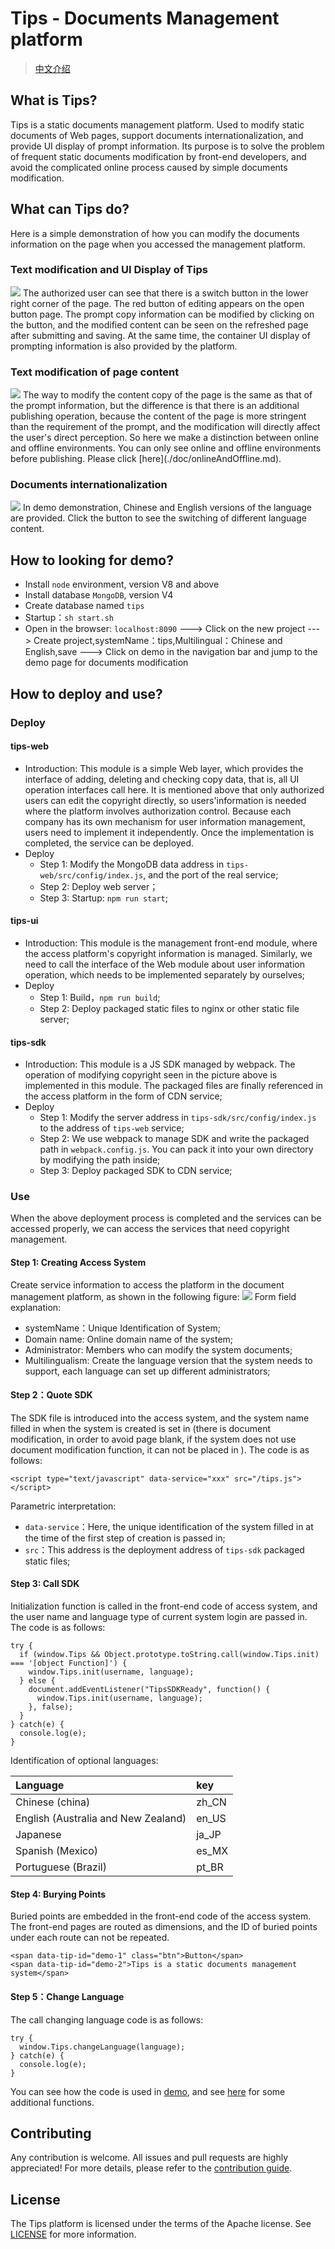 # Tips - Documents Management platform

> [中文介绍](./README.md)

## What is Tips?
Tips is a static documents management platform. Used to modify static documents of Web pages, support documents internationalization, and provide UI display of prompt information. Its purpose is to solve the problem of frequent static documents modification by front-end developers, and avoid the complicated online process caused by simple documents modification.

## What can Tips do?
Here is a simple demonstration of how you can modify the documents information on the page when you accessed the management platform.
### Text modification and UI Display of Tips
<img src="./doc/static/tips.gif">
The authorized user can see that there is a switch button in the lower right corner of the page. The red button of editing appears on the open button page. The prompt copy information can be modified by clicking on the button, and the modified content can be seen on the refreshed page after submitting and saving. At the same time, the container UI display of prompting information is also provided by the platform.

### Text modification of page content
<img src="./doc/static/docs.gif">
The way to modify the content copy of the page is the same as that of the prompt information, but the difference is that there is an additional publishing operation, because the content of the page is more stringent than the requirement of the prompt, and the modification will directly affect the user's direct perception. So here we make a distinction between online and offline environments. You can only see online and offline environments before publishing. Please click [here](./doc/onlineAndOffline.md).

### Documents internationalization
<img src="./doc/static/international.gif">
In demo demonstration, Chinese and English versions of the language are provided. Click the button to see the switching of different language content.

## How to looking for demo?
- Install `node` environment, version V8 and above
- Install database `MongoDB`, version V4
- Create database named `tips`
- Startup：`sh start.sh`
- Open in the browser: `localhost:8090` ---> Click on the new project ---> Create project,systemName：tips,Multilingual：Chinese and English,save ---> Click on demo in the navigation bar and jump to the demo page for documents modification

## How to deploy and use?
### Deploy
#### tips-web
- Introduction: This module is a simple Web layer, which provides the interface of adding, deleting and checking copy data, that is, all UI operation interfaces call here. It is mentioned above that only authorized users can edit the copyright directly, so users'information is needed where the platform involves authorization control. Because each company has its own mechanism for user information management, users need to implement it independently. Once the implementation is completed, the service can be deployed.
- Deploy
	- Step 1: Modify the MongoDB data address in `tips-web/src/config/index.js`, and the port of the real service;
	- Step 2: Deploy web server；
	- Step 3: Startup: `npm run start`;
#### tips-ui
- Introduction: This module is the management front-end module, where the access platform's copyright information is managed. Similarly, we need to call the interface of the Web module about user information operation, which needs to be implemented separately by ourselves;
- Deploy
	- Step 1: Build，`npm run build`;
	- Step 2: Deploy packaged static files to nginx or other static file server;

#### tips-sdk
- Introduction: This module is a JS SDK managed by webpack. The operation of modifying copyright seen in the picture above is implemented in this module. The packaged files are finally referenced in the access platform in the form of CDN service;
- Deploy
	- Step 1: Modify the server address in `tips-sdk/src/config/index.js` to the address of `tips-web` service;
	- Step 2: We use webpack to manage SDK and write the packaged path in `webpack.config.js`. You can pack it into your own directory by modifying the path inside;
	- Step 3: Deploy packaged SDK to CDN service;

### Use
When the above deployment process is completed and the services can be accessed properly, we can access the services that need copyright management.

#### Step 1: Creating Access System
Create service information to access the platform in the document management platform, as shown in the following figure:
<img src="./doc/static/createSystem.png">
Form field explanation:
- systemName：Unique Identification of System;
- Domain name: Online domain name of the system;
- Administrator: Members who can modify the system documents;
- Multilingualism: Create the language version that the system needs to support, each language can set up different administrators;

#### Step 2：Quote SDK
The SDK file is introduced into the access system, and the system name filled in when the system is created is set in <head> (there is document modification, in order to avoid page blank, if the system does not use document modification function, it can not be placed in <head>). The code is as follows:
```
<script type="text/javascript" data-service="xxx" src="/tips.js"></script>
```
Parametric interpretation:
- `data-service`：Here, the unique identification of the system filled in at the time of the first step of creation is passed in;
- `src`：This address is the deployment address of `tips-sdk` packaged static files;

#### Step 3: Call SDK
Initialization function is called in the front-end code of access system, and the user name and language type of current system login are passed in. The code is as follows:
```
try {
  if (window.Tips && Object.prototype.toString.call(window.Tips.init) === '[object Function]') {
    window.Tips.init(username, language);
  } else {
    document.addEventListener("TipsSDKReady", function() {
      window.Tips.init(username, language);
    }, false);
  }
} catch(e) {
  console.log(e);
}
```
Identification of optional languages:

| Language | key |
| :------| :------ |
| Chinese (china) |	zh_CN |
| English (Australia and New Zealand) |	en_US |
| Japanese |	ja_JP |
| Spanish (Mexico) |	es_MX |
| Portuguese (Brazil) |	pt_BR |

#### Step 4: Burying Points
Buried points are embedded in the front-end code of the access system. The front-end pages are routed as dimensions, and the ID of buried points under each route can not be repeated.
```
<span data-tip-id="demo-1" class="btn">Button</span>
<span data-tip-id="demo-2">Tips is a static documents management system</span>
```

#### Step 5：Change Language
The call changing language code is as follows:
```
try {
  window.Tips.changeLanguage(language);
} catch(e) {
  console.log(e);
}
```
You can see how the code is used in [demo](./demo/static/index.html), and see [here](./doc/otherFunc.md) for some additional functions.

## Contributing
Any contribution is welcome. All issues and pull requests are highly appreciated! For more details, please refer to the [contribution guide](./CONTRIBUTING.md).

## License
The Tips platform is licensed under the terms of the Apache license. See [LICENSE](./LICENSE) for more information.

